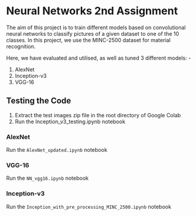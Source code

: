 # Neural Networks 2nd Assignment

The aim of this project is to train different models based on convolutional neural networks to classify pictures of a given dataset to one of the 10 classes. In this project, we use the MINC-2500 dataset for material recognition.

Here, we have evaluated and utilised, as well as tuned 3 different models: -
1.	AlexNet
2.	Inception-v3
3.	VGG-16

## Testing the Code

1. Extract the test images zip file in the root directory of Google Colab
2. Run the Inception_v3_testing.ipynb notebook

### AlexNet

Run the `AlexNet_updated.ipynb` notebook

### VGG-16

Run the `NN_vgg16.ipynb` notebook

### Inception-v3

Run the `Inception_with_pre_processing_MINC_2500.ipynb` notebook
